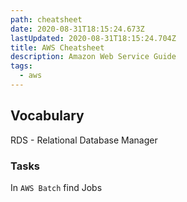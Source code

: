 ```yaml
---
path: cheatsheet
date: 2020-08-31T18:15:24.673Z
lastUpdated: 2020-08-31T18:15:24.704Z
title: AWS Cheatsheet
description: Amazon Web Service Guide
tags:
  - aws
---
```

## Vocabulary
RDS - Relational Database Manager

### Tasks
In `AWS Batch` find Jobs